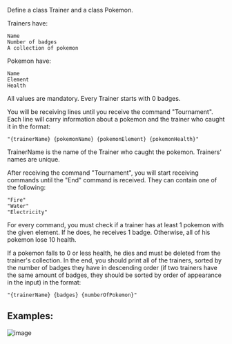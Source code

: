Define a class Trainer and a class Pokemon. 

Trainers have:

	Name
	Number of badges
	A collection of pokemon

Pokemon have:

	Name
	Element
	Health

All values are mandatory. Every Trainer starts with 0 badges.

You will be receiving lines until you receive the command "Tournament". Each line will carry information about a pokemon and the trainer who caught it in the format:

	"{trainerName} {pokemonName} {pokemonElement} {pokemonHealth}"

TrainerName is the name of the Trainer who caught the pokemon. Trainers' names are unique.

After receiving the command "Tournament", you will start receiving commands until the "End" command is received. They can contain one of the following:

	"Fire"
	"Water"
	"Electricity"

For every command, you must check if a trainer has at least 1 pokemon with the given element. If he does, he receives 1 badge. Otherwise, all of his pokemon lose 10 health. 

If a pokemon falls to 0 or less health, he dies and must be deleted from the trainer's collection. In the end, you should print all of the trainers, sorted by the number of badges they have in descending order (if two trainers have the same amount of badges, they should be sorted by order of appearance in the input) in the format: 

	"{trainerName} {badges} {numberOfPokemon}"

## Examples:

![image](https://user-images.githubusercontent.com/45227327/216777084-2924c08e-e0c8-4db6-a714-aaf2a2b7161b.png)

